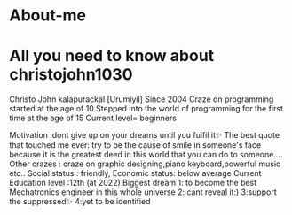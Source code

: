 # About-me
# All you need to know about christojohn1030

Christo John kalapurackal [Urumiyil]
Since 2004
Craze on programming started at the age of 10
Stepped into the world of programming for the
first time at the age of 15
Current level= beginners

Motivation :dont give up on your dreams until you fulfil it✨️
The best quote that touched me ever: try to be the cause of
                                     smile in someone's face
                                     because it is the greatest
                                     deed in this world that you
                                     can do to someone....
Other crazes   : craze on graphic designing,piano keyboard,powerful music etc..
Social status  : friendly,
Economic status: below average
Current Education level :12th (at 2022)
Biggest dream 1: to become the best Mechatronics engineer in this whole universe
              2: cant reveal it:)
              3:support the suppressed✨️
              4:yet to be identified
